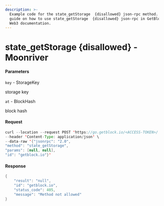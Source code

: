 ```yaml
---
description: >-
  Example code for the state_getStorage  {disallowed} json-rpc method. Сomplete
  guide on how to use state_getStorage  {disallowed} json-rpc in GetBlock.io
  Web3 documentation.
---
```


# state\_getStorage {disallowed} - Moonriver

#### Parameters

`key` - StorageKey

storage key

`at` - BlockHash

block hash

#### Request

```java
curl --location --request POST 'https://go.getblock.io/<ACCESS-TOKEN>/' \
--header 'Content-Type: application/json' \
--data-raw '{"jsonrpc": "2.0",
"method": "state_getStorage",
"params": [null, null],
"id": "getblock.io"}'
```

#### Response

```java
{
    "result": "null",
    "id": "getblock.io",
    "status_code": 405,
    "message": "Method not allowed"
}
```
